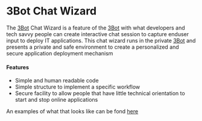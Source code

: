 # 3Bot Chat Wizard

The [3Bot](threefold__[3Bot](threefold__3bot_def)_def) Chat Wizard is a feature of the [3Bot](threefold__3bot_def) with what developers and tech savvy people can create interactive chat session to capture enduser input to deploy IT applications.  This chat wizard runs in the private [3Bot](threefold__3bot_def) and presents a private and safe environment to create a personalized and secure application deployment mechanism

<!-- create specific title image -->
<!-- ![](bh1.png) -->

#### Features

- Simple and human readable code
- Simple structure to implement a specific workflow
- Secure facility to allow people that have little technical orientation to start and stop online applications

An examples of what that looks like can be fond [here](https://manual.threefold.io/#/getting_started_network?id=chatflow-steps)
